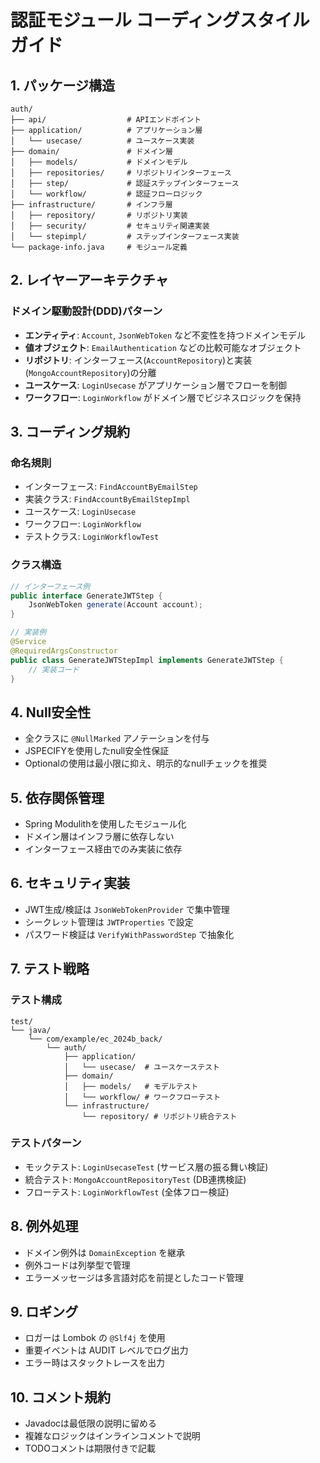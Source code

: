 # 認証モジュール コーディングスタイルガイド

## 1. パッケージ構造
```
auth/
├── api/                  # APIエンドポイント
├── application/          # アプリケーション層
│   └── usecase/          # ユースケース実装
├── domain/               # ドメイン層
│   ├── models/           # ドメインモデル
│   ├── repositories/     # リポジトリインターフェース
│   ├── step/             # 認証ステップインターフェース
│   └── workflow/         # 認証フローロジック
├── infrastructure/       # インフラ層
│   ├── repository/       # リポジトリ実装
│   ├── security/         # セキュリティ関連実装
│   └── stepimpl/         # ステップインターフェース実装
└── package-info.java     # モジュール定義
```

## 2. レイヤーアーキテクチャ
### ドメイン駆動設計(DDD)パターン
- **エンティティ**: `Account`, `JsonWebToken` など不変性を持つドメインモデル
- **値オブジェクト**: `EmailAuthentication` などの比較可能なオブジェクト
- **リポジトリ**: インターフェース(`AccountRepository`)と実装(`MongoAccountRepository`)の分離
- **ユースケース**: `LoginUsecase` がアプリケーション層でフローを制御
- **ワークフロー**: `LoginWorkflow` がドメイン層でビジネスロジックを保持

## 3. コーディング規約
### 命名規則
- インターフェース: `FindAccountByEmailStep`
- 実装クラス: `FindAccountByEmailStepImpl`
- ユースケース: `LoginUsecase`
- ワークフロー: `LoginWorkflow`
- テストクラス: `LoginWorkflowTest`

### クラス構造
```java
// インターフェース例
public interface GenerateJWTStep {
    JsonWebToken generate(Account account);
}

// 実装例
@Service
@RequiredArgsConstructor
public class GenerateJWTStepImpl implements GenerateJWTStep {
    // 実装コード
}
```

## 4. Null安全性
- 全クラスに `@NullMarked` アノテーションを付与
- JSPECIFYを使用したnull安全性保証
- Optionalの使用は最小限に抑え、明示的なnullチェックを推奨

## 5. 依存関係管理
- Spring Modulithを使用したモジュール化
- ドメイン層はインフラ層に依存しない
- インターフェース経由でのみ実装に依存

## 6. セキュリティ実装
- JWT生成/検証は `JsonWebTokenProvider` で集中管理
- シークレット管理は `JWTProperties` で設定
- パスワード検証は `VerifyWithPasswordStep` で抽象化

## 7. テスト戦略
### テスト構成
```
test/
└── java/
    └── com/example/ec_2024b_back/
        └── auth/
            ├── application/
            │   └── usecase/  # ユースケーステスト
            ├── domain/
            │   ├── models/   # モデルテスト
            │   └── workflow/ # ワークフローテスト
            └── infrastructure/
                └── repository/ # リポジトリ統合テスト
```

### テストパターン
- モックテスト: `LoginUsecaseTest` (サービス層の振る舞い検証)
- 統合テスト: `MongoAccountRepositoryTest` (DB連携検証)
- フローテスト: `LoginWorkflowTest` (全体フロー検証)

## 8. 例外処理
- ドメイン例外は `DomainException` を継承
- 例外コードは列挙型で管理
- エラーメッセージは多言語対応を前提としたコード管理

## 9. ロギング
- ロガーは Lombok の `@Slf4j` を使用
- 重要イベントは AUDIT レベルでログ出力
- エラー時はスタックトレースを出力

## 10. コメント規約
- Javadocは最低限の説明に留める
- 複雑なロジックはインラインコメントで説明
- TODOコメントは期限付きで記載
